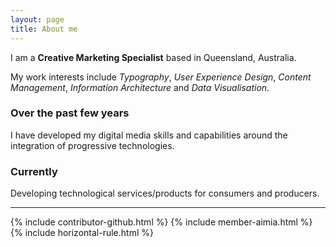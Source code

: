 ```yaml
---
layout: page
title: About me
---
```

<div class="message">
	<p>I am a <strong>Creative Marketing Specialist</strong> based in Queensland, Australia.</p>
	<p>My work interests include <em class="emphasis">Typography</em>, <em class="emphasis">User Experience Design</em>, <em class="emphasis">Content Management</em>, <em class="emphasis">Information Architecture</em> and <em  class="emphasis">Data Visualisation</em>.</p>
</div>

### Over the past few years
<p class="font-serif">I have developed my digital media skills and capabilities around the integration of progressive technologies.</p>

### Currently
<p class="font-serif">Developing technological services/products for consumers and producers.</p>
<hr>
{% include contributor-github.html %}
{% include member-aimia.html %}
{% include horizontal-rule.html %}
